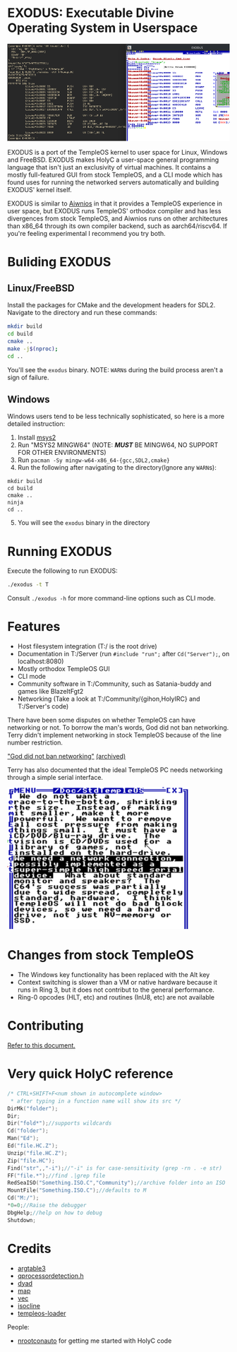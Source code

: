 # EXODUS: Executable Divine Operating System in Userspace

![EXODUS](img/Exodus.png)

EXODUS is a port of the TempleOS kernel to user space for Linux, Windows and FreeBSD.
EXODUS makes HolyC a user-space general programming language that
isn't just an exclusivity of virtual machines. It contains a mostly
full-featured GUI from stock TempleOS, and a CLI mode which has found
uses for running the networked servers automatically and building
EXODUS' kernel itself.

EXODUS is similar to [Aiwnios](https://github.com/nrootconauto/Aiwnios) in that
it provides a TempleOS experience in user space, but EXODUS runs TempleOS' orthodox
compiler and has less divergences from stock TempleOS, and Aiwnios runs on other
architectures than x86_64 through its own compiler backend, such as aarch64/riscv64.
If you're feeling experimental I recommend you try both.

# Buliding EXODUS

## Linux/FreeBSD

Install the packages for CMake and the development headers for SDL2.
Navigate to the directory and run these commands:

```sh
mkdir build
cd build
cmake ..
make -j$(nproc);
cd ..
```

You'll see the `exodus` binary. NOTE: `WARN`s during the build process aren't
a sign of failure.

## Windows

Windows users tend to be less technically sophisticated,
so here is a more detailed instruction:

1. Install [msys2](https://msys2.org)
2. Run "MSYS2 MINGW64" (NOTE: ***MUST*** BE MINGW64, NO SUPPORT FOR OTHER ENVIRONMENTS)
3. Run `pacman -Sy mingw-w64-x86_64-{gcc,SDL2,cmake}`
4. Run the following after navigating to the directory(Ignore any `WARN`s):
```
mkdir build
cd build
cmake ..
ninja
cd ..
```
5. You will see the `exodus` binary in the directory

# Running EXODUS

Execute the following to run EXODUS:

```sh
./exodus -t T
```

Consult `./exodus -h` for more command-line options such as CLI mode.

# Features
- Host filesystem integration (T:/ is the root drive)
- Documentation in T:/Server (run `#include "run";` after `Cd("Server");`, on localhost:8080)
- Mostly orthodox TempleOS GUI
- CLI mode
- Community software in T:/Community, such as Satania-buddy and games like BlazeItFgt2
- Networking (Take a look at T:/Community/{gihon,HolyIRC} and T:/Server's code)

There have been some disputes on whether TempleOS can have networking or not.
To borrow the man's words, God did not ban networking.
Terry didn't implement networking in stock TempleOS because of
the line number restriction.

["God did not ban networking"](https://old.reddit.com/r/TempleOS_Official/comments/2pzdy6/can_there_be_networking/cn1kshe/) [(archived)](https://archive.is/0epu3)

Terry has also documented that the ideal TempleOS PC needs networking through a simple
serial interface. 

![Networking with serial](img/serialnetworking.png)

# Changes from stock TempleOS
- The Windows key functionality has been replaced with the Alt key
- Context switching is slower than a VM or native hardware because it runs in Ring 3, but it does not contribut to the general performance.
- Ring-0 opcodes (HLT, etc) and routines (InU8, etc) are not available

# Contributing
[Refer to this document.](./CONTRIBUTING.md)

# Very quick HolyC reference
```C
/* CTRL+SHIFT+F<num shown in autocomplete window>
 * after typing in a function name will show its src */
DirMk("folder");
Dir;
Dir("fold*");//supports wildcards
Cd("folder");
Man("Ed");
Ed("file.HC.Z");
Unzip("file.HC.Z");
Zip("file.HC");
Find("str",,"-i");//"-i" is for case-sensitivity (grep -rn . -e str)
FF("file.*");//find .|grep file
RedSeaISO("Something.ISO.C","Community");//archive folder into an ISO
MountFile("Something.ISO.C");//defaults to M
Cd("M:/");
*0=0;//Raise the debugger
DbgHelp;//help on how to debug
Shutdown;
```

# Credits

- [argtable3](https://github.com/argtable/argtable3)
- [qprocessordetection.h](https://qt.gitorious.org/qt/qtbase/blobs/master/src/corelib/global/qprocessordetection.h)
- [dyad](https://github.com/rxi/dyad)
- [map](https://github.com/rxi/map)
- [vec](https://github.com/rxi/vec)
- [isocline](https://github.com/daanx/isocline)
- [templeos-loader](https://github.com/minexew/templeos-loader)

People:

- [nrootconauto](https://github.com/nrootconauto) for getting me started with HolyC code
